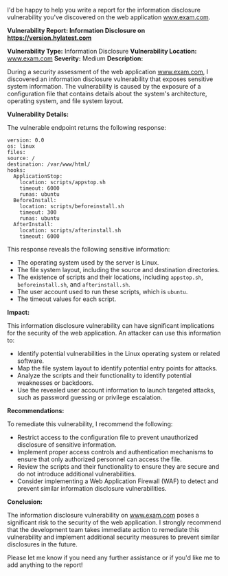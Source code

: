 I'd be happy to help you write a report for the information disclosure vulnerability you've discovered on the web application www.exam.com.

**Vulnerability Report: Information Disclosure on https://version.hylatest.com**

**Vulnerability Type:** Information Disclosure
**Vulnerability Location:** www.exam.com
**Severity:** Medium
**Description:**

During a security assessment of the web application www.exam.com, I discovered an information disclosure vulnerability that exposes sensitive system information. The vulnerability is caused by the exposure of a configuration file that contains details about the system's architecture, operating system, and file system layout.

**Vulnerability Details:**

The vulnerable endpoint returns the following response:

```
version: 0.0
os: linux
files:
source: /
destination: /var/www/html/
hooks:
  ApplicationStop:
    location: scripts/appstop.sh
    timeout: 6000
    runas: ubuntu
  BeforeInstall:
    location: scripts/beforeinstall.sh
    timeout: 300
    runas: ubuntu
  AfterInstall:
    location: scripts/afterinstall.sh
    timeout: 6000
```

This response reveals the following sensitive information:

* The operating system used by the server is Linux.
* The file system layout, including the source and destination directories.
* The existence of scripts and their locations, including `appstop.sh`, `beforeinstall.sh`, and `afterinstall.sh`.
* The user account used to run these scripts, which is `ubuntu`.
* The timeout values for each script.

**Impact:**

This information disclosure vulnerability can have significant implications for the security of the web application. An attacker can use this information to:

* Identify potential vulnerabilities in the Linux operating system or related software.
* Map the file system layout to identify potential entry points for attacks.
* Analyze the scripts and their functionality to identify potential weaknesses or backdoors.
* Use the revealed user account information to launch targeted attacks, such as password guessing or privilege escalation.

**Recommendations:**

To remediate this vulnerability, I recommend the following:

* Restrict access to the configuration file to prevent unauthorized disclosure of sensitive information.
* Implement proper access controls and authentication mechanisms to ensure that only authorized personnel can access the file.
* Review the scripts and their functionality to ensure they are secure and do not introduce additional vulnerabilities.
* Consider implementing a Web Application Firewall (WAF) to detect and prevent similar information disclosure vulnerabilities.

**Conclusion:**

The information disclosure vulnerability on www.exam.com poses a significant risk to the security of the web application. I strongly recommend that the development team takes immediate action to remediate this vulnerability and implement additional security measures to prevent similar disclosures in the future.

Please let me know if you need any further assistance or if you'd like me to add anything to the report!